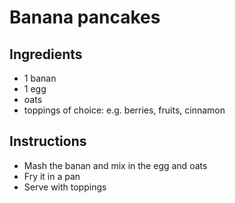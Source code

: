 # Banana pancakes

## Ingredients

- 1 banan
- 1 egg
- oats
- toppings of choice: e.g. berries, fruits, cinnamon


## Instructions

- Mash the banan and mix in the egg and oats
- Fry it in a pan 
- Serve with toppings 

